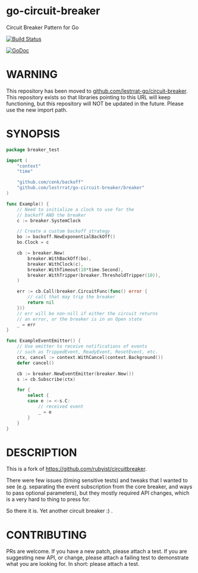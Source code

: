 # go-circuit-breaker

Circuit Breaker Pattern for Go

[![Build Status](https://travis-ci.org/lestrrat/go-circuit-breaker.svg?branch=master)](https://travis-ci.org/lestrrat/go-circuit-breaker)

[![GoDoc](https://godoc.org/github.com/lestrrat/go-circuit-breaker?status.svg)](https://godoc.org/github.com/lestrrat/go-circuit-breaker)

# WARNING

This repository has been moved to [github.com/lestrrat-go/circuit-breaker](https://github.com/lestrrat-go/circuit-breaker). This repository exists so that libraries pointing to this URL will keep functioning, but this repository will NOT be updated in the future. Please use the new import path.

# SYNOPSIS

```go
package breaker_test

import (
	"context"
	"time"

	"github.com/cenk/backoff"
	"github.com/lestrrat/go-circuit-breaker/breaker"
)

func Example() {
	// Need to initialize a clock to use for the
	// backoff AND the breaker
	c := breaker.SystemClock

	// Create a custom backoff strategy
	bo := backoff.NewExponentialBackOff()
	bo.Clock = c

	cb := breaker.New(
		breaker.WithBackOff(bo),
		breaker.WithClock(c),
		breaker.WithTimeout(10*time.Second),
		breaker.WithTripper(breaker.ThresholdTripper(10)),
	)

	err := cb.Call(breaker.CircuitFunc(func() error {
		// call that may trip the breaker
		return nil
	}))
	// err will be non-nill if either the circuit returns
	// an error, or the breaker is in an Open state
	_ = err
}

func ExampleEventEmitter() {
	// Use emitter to receive notifications of events
	// such as TrippedEvent, ReadyEvent, ResetEvent, etc.
	ctx, cancel := context.WithCancel(context.Background())
	defer cancel()

	cb := breaker.NewEventEmitter(breaker.New())
	s := cb.Subscribe(ctx)

	for {
		select {
		case e := <-s.C:
			// received event
			_ = e
		}
	}
}
```

# DESCRIPTION

This is a fork of https://github.com/rubyist/circuitbreaker.

There were few issues (timing sensitive tests) and tweaks that I wanted to see
(e.g. separating the event subscription from the core breaker, and ways to
pass optional parameters), but they mostly
required API changes, which is a very hard to thing to press for.

So there it is. Yet another circuit breaker :) .

# CONTRIBUTING

PRs are welcome. If you have a new patch, please attach a test.
If you are suggesting new API, or change, please attach a failing test
to demonstrate what you are looking for. In short: please attach a test.
